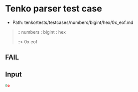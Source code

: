 # Tenko parser test case

- Path: tenko/tests/testcases/numbers/bigint/hex/0x_eof.md

> :: numbers : bigint : hex
>
> ::> 0x eof

## FAIL

## Input

`````js
0o
`````


